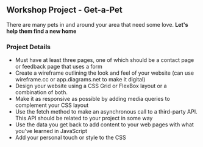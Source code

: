 ## Workshop Project - Get-a-Pet
There are many pets in and around your area that need some love. **Let's help them find a new home**

### Project Details
- Must have at least three pages, one of which should be a contact page or feedback page that uses a form 
- Create a wireframe outlining the look and feel of your website (can use wireframe.cc or app.diagrams.net to make it digital)
- Design your website using a CSS Grid or FlexBox layout or a combination of both.
- Make it as responsive as possible by adding media queries to complement your CSS  layout
- Use the fetch method to make an asynchronous call to a third-party API. This API should be related to your project in some way
- Use the data you get back to add content to your web pages with what you've learned in JavaScript
- Add your personal touch or style to the CSS